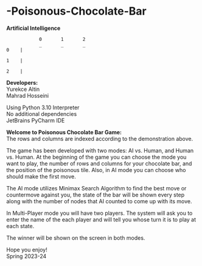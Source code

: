 # -Poisonous-Chocolate-Bar
**Artificial Intelligence**  

                0       1       2
                _       _       _
    0    |

    1    |

    2    |

**Developers:**  
Yurekce Altin  
Mahrad Hosseini

Using Python 3.10 Interpreter  
No additional dependencies  
JetBrains PyCharm IDE

**Welcome to Poisonous Chocolate Bar Game:**  
The rows and columns are indexed according to the demonstration above.

The game has been developed with two modes: AI vs. Human, and Human vs. Human. At the beginning of the game you can choose the mode you want to play, the number of rows and columns for your chocolate bar, and the position of the poisonous tile. Also, in AI mode you can choose who should make the first move.  

The AI mode utilizes Minimax Search Algorithm to find the best move or countermove against you, the state of the bar will be shown every step along with the number of nodes that AI counted to come up with its move.  

In Multi-Player mode you will have two players. The system will ask you to enter the name of the each player and will tell you whose turn it is to play at each state.  

The winner will be shown on the screen in both modes.  

Hope you enjoy!  
Spring 2023-24
